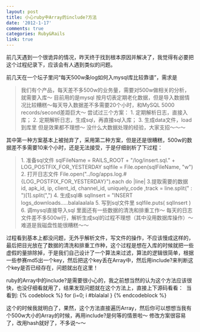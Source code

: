 ```yaml
---
layout: post
title: 小心ruby中Array的include?方法
date: '2012-1-17'
comments: true
categories: Ruby&Rails
link: true
---
```

前几天遇到一个很诡异的情况，昨天终于找到根本原因并解决了，我觉得有必要把这个过程纪录下，应该会有人遇到类似的问题。

前几天在一个坛子里问“每天500w条log如何入mysql库比较靠谱”，需求是
<blockquote>我们有个产品，每天差不多500w的业务量，需要对500w做相关的分析，就需要入库～
目前用的是mysql 按月切表定期老化数据，但是导入数据情况比较糟糕～每天导入数据差不多需要20个小时，和MySQL 5000 records/second差距巨大～
尝试过三个方案：
1. 定期解析日志，直接入库；
2. 定期解析日志，生成sql，再直接sql入库；
3. 生成data文件，load到库里
但是效果都不理想～ 没什么大数据处理的经验，大家支招～～～</blockquote>
其中第一种方案基本上被抛弃了，采用第二种方案，但是还是很糟糕，500w的数据差不多需要10来个小时，还是无法接受，于是仔细剖析了下过程：<!--more-->
<blockquote>1. 准备sql文件
sqlFileName = RAILS_ROOT + "/log/insert.sql." + LOG_POSTFIX_FOR_YESTERDAY
sqlfile = File.open(sqlFileName, "w")
2. 打开日志文件
File.open("../log/apps.log.#{LOG_POSTFIX_FOR_YESTERDAY}").each do |line|
3.提取需要的数据
id, apk_id, ip, client_id, channel_id, uniquely_code ,track = line.split(" : ")[1].split(",")
4. 生成sql串
sqlInsert = "INSERT logs_downloads.....balalaalala
5. 写到sql文件里
sqlfile.puts( sqlInsert )
6. 调mysql直接导入sql
里面还有一些数据的清洗和排重工作～
每天的日志文件差不多500w行，解析生成sql的过程不理想（其中没用数据库操作）～ 难道是我磁盘性能很糟糕～～</blockquote>
过程看到基本上都没问题，无外乎解析文件，写文件的操作，不应该慢成这样的，最后把目光放在了数据的清洗和排重工作种，这个过程是想在入库的时候就把一些虚假的量排除掉，于是我们自己设计了一个算法来过滤，算法的逻辑很简单，根据一些参赛md5出一个key，然后把这个key丢在Array中，然后用include?来判断这个key是否已经存在，问题就出在这里！

ruby的Array中的include?是需要很小心的，我之前想当然的认为这个方法应该很快，也没仔细看就用了，结果发现问题就在这个方法上，直接上下源码看看：
<a href="http://www.iceskysl.com/wp-content/uploads/2012/01/Screen-Shot-2012-01-17-at-11.03.19-PM.png"><img class="alignnone size-medium wp-image-1107" title="Screen Shot 2012-01-17 at 11.03.19 PM" src="http://www.iceskysl.com/wp-content/uploads/2012/01/Screen-Shot-2012-01-17-at-11.03.19-PM.png" alt="" /></a>
当看到:
{% codeblock %}
for (i=0; i #blalalal
}
{% endcodeblock %}

这个的时候我就明白了，果然，这个方法直接遍历Array，然后你可以想想当我有个500w大小的Array的时候，再用include?是何等的情景啦～
修改方案很容易了，改用hash就好了，不多说～～
